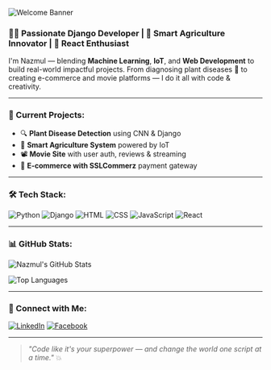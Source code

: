 ![Welcome Banner](https://capsule-render.vercel.app/api?type=waving&color=0:00ADB5,100:222831&height=200&section=header&text=Hi,%20I'm%20Nazmul%20Alam!&fontSize=40&fontColor=fff)

### 👨‍💻 Passionate Django Developer | 🌾 Smart Agriculture Innovator | 📱 React Enthusiast

I'm Nazmul — blending **Machine Learning**, **IoT**, and **Web Development** to build real-world impactful projects. From diagnosing plant diseases 🍃 to creating e-commerce and movie platforms — I do it all with code & creativity.

---

### 🚧 Current Projects:
- 🔍 **Plant Disease Detection** using CNN & Django
- 🌱 **Smart Agriculture System** powered by IoT
- 📽️ **Movie Site** with user auth, reviews & streaming
- 🛒 **E-commerce with SSLCommerz** payment gateway

---

### 🛠️ Tech Stack:
![Python](https://img.shields.io/badge/Python-3776AB?style=for-the-badge&logo=python&logoColor=white)
![Django](https://img.shields.io/badge/Django-092E20?style=for-the-badge&logo=django&logoColor=white)
![HTML](https://img.shields.io/badge/HTML-E34F26?style=for-the-badge&logo=html5&logoColor=white)
![CSS](https://img.shields.io/badge/CSS-1572B6?style=for-the-badge&logo=css3&logoColor=white)
![JavaScript](https://img.shields.io/badge/JavaScript-F7DF1E?style=for-the-badge&logo=javascript&logoColor=black)
![React](https://img.shields.io/badge/React-20232A?style=for-the-badge&logo=react&logoColor=61DAFB)

---

### 📊 GitHub Stats:
![Nazmul's GitHub Stats](https://github-readme-stats.vercel.app/api?username=alam0164088&show_icons=true&theme=radical)

![Top Languages](https://github-readme-stats.vercel.app/api/top-langs/?username=alam0164088&layout=compact&theme=radical)

---

### 🔗 Connect with Me:
[![LinkedIn](https://img.shields.io/badge/LinkedIn-%230077B5.svg?style=for-the-badge&logo=linkedin&logoColor=white)](https://www.linkedin.com/)
[![Facebook](https://img.shields.io/badge/Facebook-1877F2?style=for-the-badge&logo=facebook&logoColor=white)](https://www.facebook.com/)

---

> _"Code like it's your superpower — and change the world one script at a time."_ 💥

